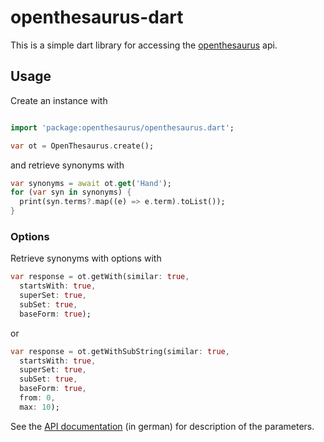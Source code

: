 # openthesaurus-dart

This is a simple dart library for accessing the [openthesaurus](https://www.openthesaurus.de) api.

## Usage

Create an instance with 

```dart

import 'package:openthesaurus/openthesaurus.dart';

var ot = OpenThesaurus.create();
```

and retrieve synonyms with

```dart
var synonyms = await ot.get('Hand');
for (var syn in synonyms) {
  print(syn.terms?.map((e) => e.term).toList());
}
```

### Options

Retrieve synonyms with options with

```dart
var response = ot.getWith(similar: true,
  startsWith: true, 
  superSet: true, 
  subSet: true, 
  baseForm: true);
```

or 

```dart
var response = ot.getWithSubString(similar: true,
  startsWith: true,
  superSet: true, 
  subSet: true, 
  baseForm: true,
  from: 0,
  max: 10);
``` 


See the [API documentation](https://www.openthesaurus.de/about/api) (in german) for description of the parameters.
